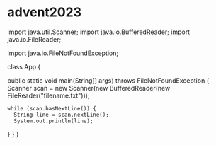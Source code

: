 # advent2023

import java.util.Scanner;
import java.io.BufferedReader;
import java.io.FileReader;

import java.io.FileNotFoundException;

class App {

  public static void main(String[] args) throws FileNotFoundException {
    Scanner scan = new Scanner(new BufferedReader(new FileReader("filename.txt")));
    
    while (scan.hasNextLine()) {
      String line = scan.nextLine();
      System.out.println(line);

}
}
}
